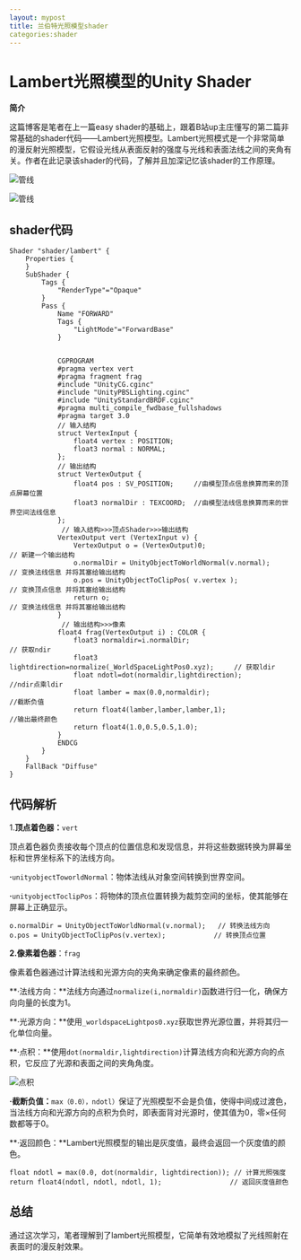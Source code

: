 ```yaml
---
layout: mypost
title: 兰伯特光照模型shader
categories:shader
---
```


# Lambert光照模型的Unity Shader

**简介**

这篇博客是笔者在上一篇easy shader的基础上，跟着B站up主庄懂写的第二篇非常基础的shader代码——Lambert光照模型。Lambert光照模式是一个非常简单的漫反射光照模型，它假设光线从表面反射的强度与光线和表面法线之间的夹角有关。作者在此记录该shader的代码，了解并且加深记忆该shader的工作原理。

![管线](https://liangx.work/assets/渲染管线.png)

![管线](https://liangx.work/assets/兰伯特光照.png)

## shader代码

```
Shader "shader/lambert" {
    Properties {
    }
    SubShader {
        Tags {
            "RenderType"="Opaque"
        }
        Pass {
            Name "FORWARD"
            Tags {
                "LightMode"="ForwardBase"
            }
            
            
            CGPROGRAM
            #pragma vertex vert
            #pragma fragment frag
            #include "UnityCG.cginc"
            #include "UnityPBSLighting.cginc"
            #include "UnityStandardBRDF.cginc"
            #pragma multi_compile_fwdbase_fullshadows
            #pragma target 3.0
            // 输入结构
            struct VertexInput {
                float4 vertex : POSITION;
                float3 normal : NORMAL;
            };
            // 输出结构
            struct VertexOutput {
                float4 pos : SV_POSITION;     //由模型顶点信息换算而来的顶点屏幕位置
                float3 normalDir : TEXCOORD;  //由模型法线信息换算而来的世界空间法线信息
            };
             // 输入结构>>>顶点Shader>>>输出结构
            VertexOutput vert (VertexInput v) {
                VertexOutput o = (VertexOutput)0;                               // 新建一个输出结构
                o.normalDir = UnityObjectToWorldNormal(v.normal);               // 变换法线信息 并将其塞给输出结构  
                o.pos = UnityObjectToClipPos( v.vertex );                       // 变换顶点信息 并将其塞给输出结构
                return o;                                                       // 变换法线信息 并将其塞给输出结构
            }
             // 输出结构>>>像素
            float4 frag(VertexOutput i) : COLOR {
                float3 normaldir=i.normalDir;                                  // 获取ndir
                float3 lightdirection=normalize(_WorldSpaceLightPos0.xyz);     // 获取ldir
                float ndotl=dot(normaldir,lightdirection);                     //ndir点乘ldir
                float lamber = max(0.0,normaldir);                             //截断负值
                return float4(lamber,lamber,lamber,1);                         //输出最终颜色
                return float4(1.0,0.5,0.5,1.0);
            }
            ENDCG
        }
    }
    FallBack "Diffuse"
}
```

## 代码解析

1.**顶点着色器：**`vert`

顶点着色器负责接收每个顶点的位置信息和发现信息，并将这些数据转换为屏幕坐标和世界坐标系下的法线方向。

**·**`unityobjectToworldNormal`：物体法线从对象空间转换到世界空间。

**·**`unityobjectToclipPos`：将物体的顶点位置转换为裁剪空间的坐标，使其能够在屏幕上正确显示。

```
o.normalDir = UnityObjectToWorldNormal(v.normal);   // 转换法线方向
o.pos = UnityObjectToClipPos(v.vertex);            // 转换顶点位置
```

**2.像素着色器**：`frag`

像素着色器通过计算法线和光源方向的夹角来确定像素的最终颜色。

**·法线方向：**法线方向通过`normalize(i,normaldir)`函数进行归一化，确保方向向量的长度为1。

**·光源方向：**使用`_worldspaceLightpos0.xyz`获取世界光源位置，并将其归一化单位向量。

**·点积：**使用`dot(normaldir,lightdirection)`计算法线方向和光源方向的点积，它反应了光源和表面之间的夹角角度。

![点积](https://liangx.work/assets/点积.png)

**·截断负值：**`max（0.0），ndotl）`保证了光照模型不会是负值，使得中间成过渡色，当法线方向和光源方向的点积为负时，即表面背对光源时，使其值为0，零×任何数都等于0。

**·返回颜色：**Lambert光照模型的输出是灰度值，最终会返回一个灰度值的颜色。

```
float ndotl = max(0.0, dot(normaldir, lightdirection)); // 计算光照强度
return float4(ndotl, ndotl, ndotl, 1);                 // 返回灰度值颜色
```

## 总结

通过这次学习，笔者理解到了lambert光照模型，它简单有效地模拟了光线照射在表面时的漫反射效果。
